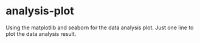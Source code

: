 # analysis-plot
Using the matplotlib and seaborn for the data analysis plot. Just one line to plot the data analysis result.
